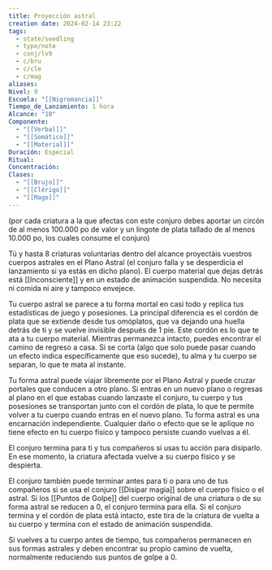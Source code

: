 ```yaml
---
title: Proyección astral
creation date: 2024-02-14 23:22
tags:
  - state/seedling
  - type/note
  - conj/lv9
  - c/bru
  - c/cle
  - c/mag
aliases: 
Nivel: 9
Escuela: "[[Nigromancia]]"
Tiempo_de_Lanzamiento: 1 hora
Alcance: "10"
Componente:
  - "[[Verbal]]"
  - "[[Somático]]"
  - "[[Material]]"
Duración: Especial
Ritual: 
Concentración: 
Clases:
  - "[[Brujo]]"
  - "[[Clérigo]]"
  - "[[Mago]]"
---
```

(por cada criatura a la que afectas con este conjuro debes aportar un circón de al menos 100.000 po de valor y un lingote de plata tallado de al menos 10.000 po, los cuales consume el conjuro)

Tú y hasta 8 criaturas voluntarias dentro del alcance proyectáis vuestros cuerpos astrales en el Plano Astral (el conjuro falla y se desperdicia el lanzamiento si ya estás en dicho plano). El cuerpo material que dejas detrás está [[Inconsciente]] y en un estado de animación suspendida. No necesita ni comida ni aire y tampoco envejece.

Tu cuerpo astral se parece a tu forma mortal en casi todo y replica tus estadísticas de juego y posesiones. La principal diferencia es el cordón de plata que se extiende desde tus omóplatos, que va dejando una huella detrás de ti y se vuelve invisible después de 1 pie. Este cordón es lo que te ata a tu cuerpo material. Mientras permanezca intacto, puedes encontrar el camino de regreso a casa. Si se corta (algo que solo puede pasar cuando un efecto indica específicamente que eso sucede), tu alma y tu cuerpo se separan, lo que te mata al instante.

Tu forma astral puede viajar libremente por el Plano Astral y puede cruzar portales que conducen a otro plano. Si entras en un nuevo plano o regresas al plano en el que estabas cuando lanzaste el conjuro, tu cuerpo y tus posesiones se transportan junto con el cordón de plata, lo que te permite volver a tu cuerpo cuando entras en el nuevo plano. Tu forma astral es una encarnación independiente. Cualquier daño o efecto que se le aplique no tiene efecto en tu cuerpo físico y tampoco persiste cuando vuelvas a él.

El conjuro termina para ti y tus compañeros si usas tu acción para disiparlo. En ese momento, la criatura afectada vuelve a su cuerpo físico y se despierta.

El conjuro también puede terminar antes para ti o para uno de tus compañeros si se usa el conjuro [[Disipar magia]] sobre el cuerpo físico o el astral. Si los [[Puntos de Golpe]] del cuerpo original de una criatura o de su forma astral se reducen a 0, el conjuro termina para ella. Si el conjuro termina y el cordón de plata está intacto, este tira de la criatura de vuelta a su cuerpo y termina con el estado de animación suspendida.

Si vuelves a tu cuerpo antes de tiempo, tus compañeros permanecen en sus formas astrales y deben encontrar su propio camino de vuelta, normalmente reduciendo sus puntos de golpe a 0.
